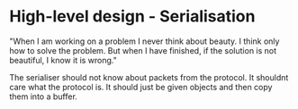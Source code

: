 # High-level design - Serialisation
"When I am working on a problem I never think about beauty. I think only how to solve the problem. But when I have finished, if the solution is not beautiful, I know it is wrong."

The serialiser should not know about packets from the protocol. It shouldnt care what the protocol is. It should just be given objects and then copy them into a buffer.


